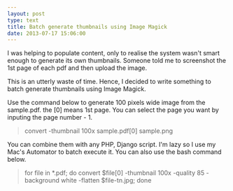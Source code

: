 ```yaml
---
layout: post
type: text
title: Batch generate thumbnails using Image Magick
date: 2013-07-17 15:06:00
---
```


I was helping to populate content, only to realise the system wasn't smart enough to generate its own thumbnails. Someone told me to screenshot the 1st page of each pdf and then upload the image.

This is an utterly waste of time. Hence, I decided to write something to batch generate thumbnails using Image Magick.

Use the command below to generate 100 pixels wide image from the sample.pdf. the [0] means 1st page. You can select the page you want by inputing the page number - 1.

> convert -thumbnail 100x sample.pdf[0] sample.png

You can combine them with any PHP, Django script. I'm lazy so I use my Mac's Automator to batch execute it. You can also use the bash command below.

> for file in *.pdf; do convert $file[0] -thumbnail 100x -quality 85 -background white -flatten $file-tn.jpg; done